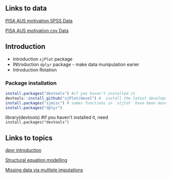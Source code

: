 
Links to data
-------------
[PISA AUS motivation SPSS Data](https://www.dropbox.com/s/w6q1z2zo0h6bm5f/PISA12-AUS-motivation.sav?dl=0)

[PISA AUS motivation csv Data](https://www.dropbox.com/s/2r5tvgw3wgrauzp/PISA12-AUS-motivation.csv?dl=0)

Introduction
-------------

* Introduction `sjPlot` package
* INtroduction `dplyr` package - make data munipulation earier
* Introduction Rotation

### Package installation

```r
install.packages("devtools") #if you haven't installed it.
devtools::install_github("sjPlot/devel") #  install the latest development snapshot of `sjPlot`
install.packages("sjmisc") # somes functions in `stjlot` have been moved into the sjmisc-package
install.packages("dplyr")
```

library(devtools) #if you haven't installed it, need `install.packages("devtools")`


Links to topics
--------------------
[dpyr introduction](http://nbviewer.ipython.org/github/JiesiGuo/IPPE_Rcourse/blob/master/dplyr_introduction/dplyr_Jiesi.ipynb)

[Structural equation modelling](http://nbviewer.ipython.org/github/pdparker/rcourse/blob/master/SEM.ipynb)

[Missing data via multiple imputations](http://nbviewer.ipython.org/github/pdparker/rcourse/blob/master/Missing%20Data.ipynb)



